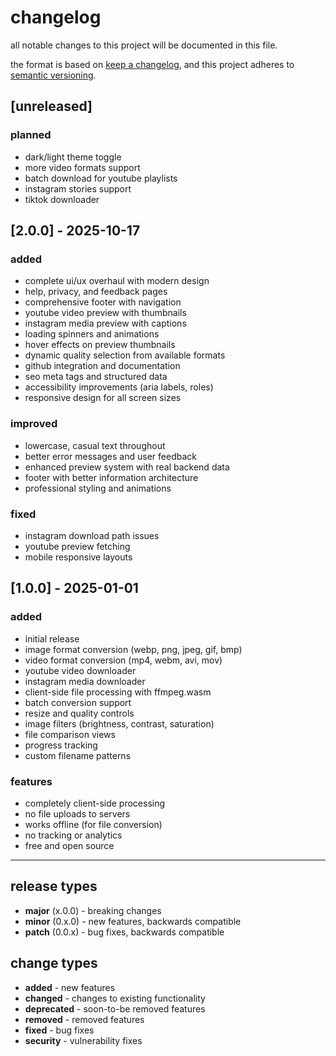 # changelog

all notable changes to this project will be documented in this file.

the format is based on [keep a changelog](https://keepachangelog.com/en/1.0.0/),
and this project adheres to [semantic versioning](https://semver.org/spec/v2.0.0.html).

## [unreleased]

### planned
- dark/light theme toggle
- more video formats support
- batch download for youtube playlists
- instagram stories support
- tiktok downloader

## [2.0.0] - 2025-10-17

### added
- complete ui/ux overhaul with modern design
- help, privacy, and feedback pages
- comprehensive footer with navigation
- youtube video preview with thumbnails
- instagram media preview with captions
- loading spinners and animations
- hover effects on preview thumbnails
- dynamic quality selection from available formats
- github integration and documentation
- seo meta tags and structured data
- accessibility improvements (aria labels, roles)
- responsive design for all screen sizes

### improved
- lowercase, casual text throughout
- better error messages and user feedback
- enhanced preview system with real backend data
- footer with better information architecture
- professional styling and animations

### fixed
- instagram download path issues
- youtube preview fetching
- mobile responsive layouts

## [1.0.0] - 2025-01-01

### added
- initial release
- image format conversion (webp, png, jpeg, gif, bmp)
- video format conversion (mp4, webm, avi, mov)
- youtube video downloader
- instagram media downloader
- client-side file processing with ffmpeg.wasm
- batch conversion support
- resize and quality controls
- image filters (brightness, contrast, saturation)
- file comparison views
- progress tracking
- custom filename patterns

### features
- completely client-side processing
- no file uploads to servers
- works offline (for file conversion)
- no tracking or analytics
- free and open source

---

## release types

- **major** (x.0.0) - breaking changes
- **minor** (0.x.0) - new features, backwards compatible
- **patch** (0.0.x) - bug fixes, backwards compatible

## change types

- **added** - new features
- **changed** - changes to existing functionality
- **deprecated** - soon-to-be removed features
- **removed** - removed features
- **fixed** - bug fixes
- **security** - vulnerability fixes
